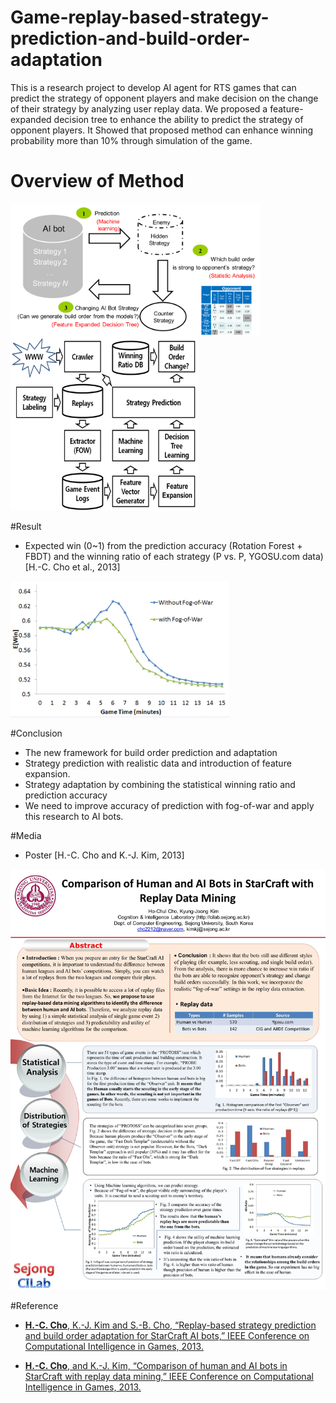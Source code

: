 # Game-replay-based-strategy-prediction-and-build-order-adaptation
This is a research project to develop AI agent for RTS games that can predict the strategy of opponent players and make decision on the change of their strategy by analyzing user replay data. We proposed a feature-expanded decision tree to enhance the ability to predict the strategy of opponent players. It Showed that proposed method can enhance winning probability more than 10% through simulation of the game.

# Overview of Method
<img src="https://github.com/chc2212/Game-replay-based-strategy-prediction-and-build-order-adaptation/blob/master/pic1.png" width="400" align ="left">
<img src="https://github.com/chc2212/Game-replay-based-strategy-prediction-and-build-order-adaptation/blob/master/pic2.png" width="300">

#Result
* Expected win (0~1) from the prediction accuracy (Rotation Forest + FBDT) and the winning ratio of each strategy (P vs. P, YGOSU.com data) [H.-C. Cho et al., 2013]

<img src="https://github.com/chc2212/Game-replay-based-strategy-prediction-and-build-order-adaptation/blob/master/result.png" width="350">

#Conclusion
* The new framework for build order prediction and adaptation 
* Strategy prediction  with realistic data and introduction of feature expansion.
* Strategy adaptation by combining the statistical winning ratio and prediction accuracy 
* We need to improve accuracy of prediction with fog-of-war and apply this research to AI bots.

 

#Media
* Poster [H.-C. Cho and K.-J. Kim, 2013]

<img src="https://github.com/chc2212/Game-replay-based-strategy-prediction-and-build-order-adaptation/blob/master/poster.jpg" width="550">

#Reference
* [**H.-C. Cho**, K.-J. Kim and S.-B. Cho, “Replay-based strategy prediction and build order adaptation for StarCraft AI bots,” IEEE Conference on Computational Intelligence in Games, 2013.](http://cilab.sejong.ac.kr/home/lib/exe/fetch.php?media=public:paper:cig_2013.pdf)

* [**H.-C. Cho**, and K.-J. Kim, “Comparison of human and AI bots in StarCraft with replay data mining,” IEEE Conference on Computational Intelligence in Games, 2013.](http://cilab.sejong.ac.kr/home/lib/exe/fetch.php?media=public:paper:cig_2013_cho.pdf)
